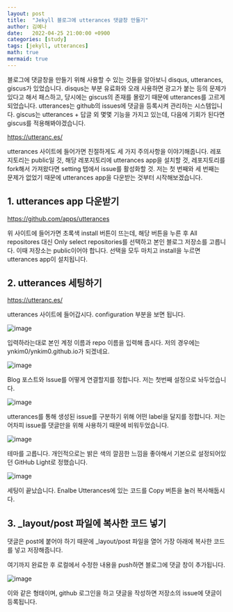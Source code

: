 ```yaml
---
layout: post
title:  "Jekyll 블로그에 utterances 댓글창 만들기"
author: 김예나
date:   2022-04-25 21:00:00 +0900
categories: [study]
tags: [jekyll, utterances]
math: true
mermaid: true
---
```



블로그에 댓글창을 만들기 위해 사용할 수 있는 것들을 알아보니 disqus, utterances, giscus가 있었습니다. disqus는 부분 유료화와 오래 사용하면 광고가 붙는 등의 문제가 있다고 해서 패스하고, 당시에는 giscus의 존재를 몰랐기 때문에 utterances를 고르게 되었습니다. utterances는 github의 issues에 댓글을 등록시켜 관리하는 시스템입니다. giscus는 utterances + 답글 외 몇몇 기능을 가지고 있는데, 다음에 기회가 된다면 giscus를 적용해봐야겠습니다.


<https://utteranc.es/>


utterances 사이트에 들어가면 친절하게도 세 가지 주의사항을 이야기해줍니다. 레포지토리는 public일 것, 해당 레포지토리에 utterances app을 설치할 것, 레포지토리를 fork해서 가져왔다면 setting 탭에서 issue를 활성화할 것. 저는 첫 번째와 세 번째는 문제가 없었기 때문에 utterances app을 다운받는 것부터 시작해보겠습니다.


## 1\. utterances app 다운받기


<https://github.com/apps/utterances>


위 사이트에 들어가면 초록색 install 버튼이 뜨는데, 해당 버튼을 누른 후 All repositores 대신 Only select repositories를 선택하고 본인 블로그 저장소를 고릅니다. 이때 저장소는 public이어야 합니다. 선택을 모두 마치고 install을 누르면 utterances app이 설치됩니다.


## 2\. utterances 세팅하기


<https://utteranc.es/>


utterances 사이트에 들어갑시다. configuration 부분을 보면 됩니다.


![image](https://user-images.githubusercontent.com/80688900/165087914-ccae1ffc-f0a0-418d-a5cd-b4c72d6a6d4b.png)


입력하라는대로 본인 계정 이름과 repo 이름을 입력해 줍시다. 저의 경우에는 ynkim0/ynkim0.github.io가 되겠네요.


![image](https://user-images.githubusercontent.com/80688900/165088114-04305aed-afbb-4dbe-9ae1-9af9625e8293.png)


Blog 포스트와 Issue를 어떻게 연결할지를 정합니다. 저는 첫번째 설정으로 놔두었습니다.


![image](https://user-images.githubusercontent.com/80688900/165088407-fee82bff-af3e-4530-9b3c-3b99e51483ac.png)


utterances를 통해 생성된 issue를 구분하기 위해 어떤 label을 달지를 정합니다. 저는 어차피 issue를 댓글만을 위해 사용하기 때문에 비워두었습니다.


![image](https://user-images.githubusercontent.com/80688900/165089632-bf040e64-9a1c-482d-8f1a-42f0ebfd06da.png)


테마를 고릅니다. 개인적으로는 밝은 색의 깔끔한 느낌을 좋아해서 기본으로 설정되어있던 GitHub Light로 정했습니다.


![image](https://user-images.githubusercontent.com/80688900/165089833-a65b1b17-8e55-46c7-8053-e1bf057ef134.png)


세팅이 끝났습니다. Enalbe Utterances에 있는 코드를 Copy 버튼을 눌러 복사해둡시다.


## 3\. _layout/post 파일에 복사한 코드 넣기


댓글은 post에 붙어야 하기 때문에 _layout/post 파일을 열어 가장 아래에 복사한 코드를 넣고 저장해줍니다.


여기까지 완료한 후 로컬에서 수정한 내용을 push하면 블로그에 댓글 창이 추가됩니다.


![image](https://user-images.githubusercontent.com/80688900/165091322-dc24b1fb-e871-498a-bd14-2a961f7d8306.png)


이와 같은 형태이며, github 로그인을 하고 댓글을 작성하면 저장소의 issue에 댓글이 등록됩니다.